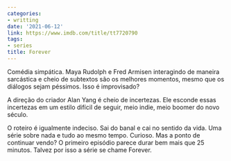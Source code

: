 ```yaml
---
categories:
- writting
date: '2021-06-12'
link: https://www.imdb.com/title/tt7720790
tags:
- series
title: Forever
---
```


Comédia simpática. Maya Rudolph e Fred Armisen interagindo de maneira sarcástica e cheio de subtextos são os melhores momentos, mesmo que os diálogos sejam péssimos. Isso é improvisado?

A direção do criador Alan Yang é cheio de incertezas. Ele esconde essas incertezas em um estilo difícil de seguir, meio indie, meio boomer do novo século.

O roteiro é igualmente indeciso. Sai do banal e cai no sentido da vida. Uma série sobre nada e tudo ao mesmo tempo. Curioso. Mas a ponto de continuar vendo? O primeiro episódio parece durar bem mais que 25 minutos. Talvez por isso a série se chame Forever.